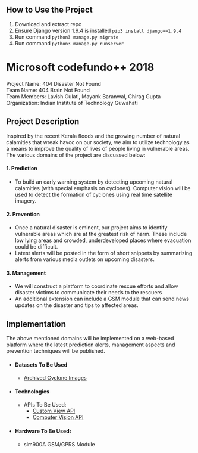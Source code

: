 ## How to Use the Project
1. Download and extract repo
2. Ensure Django version 1.9.4 is installed `pip3 install django==1.9.4`
3. Run command `python3 manage.py migrate`
4. Run command `python3 manage.py runserver`

# Microsoft codefundo++ 2018
Project Name: 404 Disaster Not Found <br>
Team Name: 404 Brain Not Found <br>
Team Members: Lavish Gulati, Mayank Baranwal, Chirag Gupta <br>
Organization: Indian Institute of Technology Guwahati


## Project Description

Inspired by the recent Kerala floods and the growing number of natural calamities that wreak havoc on our society, we aim to utilize technology as a means to improve the quality of lives of people living in vulnerable areas. <br>
The various domains of the project are discussed below:

#### 1. Prediction
* To build an early warning system by detecting upcoming natural calamities (with special emphasis on cyclones). Computer vision will be used to detect the formation of cyclones using real time satellite imagery.

#### 2. Prevention
* Once a natural disaster is eminent, our project aims to identify vulnerable areas which are at the greatest risk of harm. These include low lying areas and crowded, underdeveloped places where evacuation could be difficult.
* Latest alerts will be posted in the form of short snippets by summarizing alerts from various media outlets on upcoming disasters.

#### 3. Management
* We will construct a platform to coordinate rescue efforts and allow disaster victims to communicate their needs to the rescuers
* An additional extension can include a GSM module that can send news updates on the disaster and tips to affected areas.


## Implementation
The above mentioned domains will be implemented on a web-based platform where the latest prediction alerts, management aspects and prevention techniques will be published.  

* #### Datasets To Be Used
    * [Archived Cyclone Images](http://satellite.imd.gov.in/archive/)
* #### Technologies
    * APIs To Be Used:
        * [Custom View API](https://azure.microsoft.com/en-us/services/cognitive-services/custom-vision-service/)
        * [Computer Vision API](https://azure.microsoft.com/en-us/services/cognitive-services/computer-vision/)
* #### Hardware To Be Used:
    * sim900A GSM/GPRS Module
